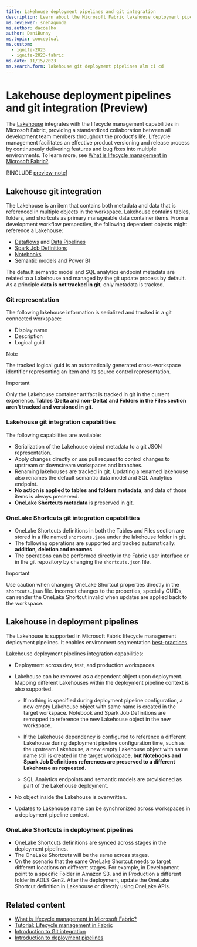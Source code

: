 ```yaml
---
title: Lakehouse deployment pipelines and git integration
description: Learn about the Microsoft Fabric lakehouse deployment pipelines and git integration, including what is tracked in a git-connected workspace.
ms.reviewer: snehagunda
ms.author: dacoelho
author: DaniBunny
ms.topic: conceptual
ms.custom:
  - ignite-2023
  - ignite-2023-fabric
ms.date: 11/15/2023
ms.search.form: lakehouse git deployment pipelines alm ci cd
---
```


# Lakehouse deployment pipelines and git integration (Preview)

The [Lakehouse](lakehouse-overview.md) integrates with the lifecycle management capabilities in Microsoft Fabric, providing a standardized collaboration between all development team members throughout the product's life. Lifecycle management facilitates an effective product versioning and release process by continuously delivering features and bug fixes into multiple environments. To learn more, see [What is lifecycle management in Microsoft Fabric?](../cicd/cicd-overview.md).

[!INCLUDE [preview-note](../includes/feature-preview-note.md)]

## Lakehouse git integration

The Lakehouse is an item that contains both metadata and data that is referenced in multiple objects in the workspace. Lakehouse contains tables, folders, and shortcuts as primary manageable data container items. From a development workflow perspective, the following dependent objects might reference a Lakehouse:

* [Dataflows](../data-factory/create-first-dataflow-gen2.md) and [Data Pipelines](../data-factory/create-first-pipeline-with-sample-data.md)
* [Spark Job Definitions](spark-job-definition.md)
* [Notebooks](how-to-use-notebook.md)
* Semantic models and Power BI

The default semantic model and SQL analytics endpoint metadata are related to a Lakehouse and managed by the git update process by default. As a principle __data is not tracked in git__, only metadata is tracked.

### Git representation

The following lakehouse information is serialized and tracked in a git connected workspace:

* Display name
* Description
* Logical guid

> [!NOTE]
> The tracked logical guid is an automatically generated cross-workspace identifier representing an item and its source control representation.

> [!IMPORTANT]
> Only the Lakehouse container artifact is tracked in git in the current experience. __Tables (Delta and non-Delta) and Folders in the Files section aren't tracked and versioned in git__.

### Lakehouse git integration capabilities

The following capabilities are available:

* Serialization of the Lakehouse object metadata to a git JSON representation.
* Apply changes directly or use pull request to control changes to upstream or downstream workspaces and branches.
* Renaming lakehouses are tracked in git. Updating a renamed lakehouse also renames the default semantic data model and SQL Analytics endpoint.
* __No action is applied to tables and folders metadata__, and data of those items is always preserved.
* __OneLake Shortcuts metadata__ is preserved in git. 

### OneLake Shortcuts git integration capabilities

* OneLake Shortcuts definitions in both the Tables and Files section are stored in a file named ```shortcuts.json``` under the lakehouse folder in git.
* The following operations are supported and tracked automatically: __addition, deletion and renames__. 
* The operations can be performed directly in the Fabric user interface or in the git repository by changing the ```shortcuts.json``` file.

> [!IMPORTANT]
> Use caution when changing OneLake Shortcut properties directly in the ```shortcuts.json``` file. Incorrect changes to the properties, specially GUIDs, can render the OneLake Shortcut invalid when updates are applied back to the workspace.

## Lakehouse in deployment pipelines

The Lakehouse is supported in Microsoft Fabric lifecycle management deployment pipelines. It enables environment segmentation [best-practices](../cicd/best-practices-cicd.md).

Lakehouse deployment pipelines integration capabilities:

* Deployment across dev, test, and production workspaces.

* Lakehouse can be removed as a dependent object upon deployment. Mapping different Lakehouses within the deployment pipeline context is also supported.
  * If nothing is specified during deployment pipeline configuration, a new empty Lakehouse object with same name is created in the target workspace. Notebook and Spark Job Definitions are remapped to reference the new Lakehouse object in the new workspace.

  * If the Lakehouse dependency is configured to reference a different Lakehouse during deployment pipeline configuration time, such as the upstream Lakehouse, a new empty Lakehouse object with same name still is created in the target workspace, __but Notebooks and Spark Job Definitions references are preserved to a different Lakehouse as requested__.

  * SQL Analytics endpoints and semantic models are provisioned as part of the Lakehouse deployment.

* No object inside the Lakehouse is overwritten.

* Updates to Lakehouse name can be synchronized across workspaces in a deployment pipeline context.

### OneLake Shortcuts in deployment pipelines

* OneLake Shortcuts definitions are synced across stages in the deployment pipelines.
* The OneLake Shortcuts will be the same across stages.
* On the scenario that the same OneLake Shortcut needs to target different locations on different stages. For example, in Development point to a specific Folder in Amazon S3, and in Production a different folder in ADLS Gen2. After the deployment, update the OneLake Shortcut definition in Lakehouse or directly using OneLake APIs.

## Related content

- [What is lifecycle management in Microsoft Fabric?](../cicd/cicd-overview.md)
- [Tutorial: Lifecycle management in Fabric](../cicd/cicd-tutorial.md)
- [Introduction to Git integration](../cicd/git-integration/intro-to-git-integration.md)
- [Introduction to deployment pipelines](../cicd/deployment-pipelines/intro-to-deployment-pipelines.md)
